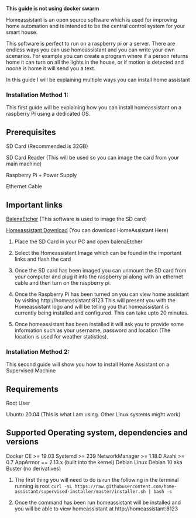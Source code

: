**This guide is not using docker swarm**

Homeassistant is an open source software which is used for improving home automation and is intended to be the central control system for your smart house.


This software is perfect to run on a raspberry pi or a server. There are endless ways you can use homeassistant and you can write your own scenarios. For example you can create a program where if a person returns home it can turn on all the lights in the house, or if motion is detected and noone is home it will send you a text.


In this guide I will be explaining multiple ways you can install home assistant


### Installation Method 1:

This first guide will be explaining how you can install homeassistant on a raspberry Pi using a dedicated OS.


## Prerequisites

SD Card (Recommended is 32GB)

SD Card Reader (This will be used so you can image the card from your main machine)

Raspberry Pi + Power Supply 

Ethernet Cable

## Important links

[BalenaEtcher](https://www.balena.io/etcher/) (This software is used to image the SD card)

[Homeassistant Download](https://www.home-assistant.io/hassio/installation/) (You can download HomeAssistant Here)



1. Place the SD Card in your PC and open balenaEtcher


2. Select the Homeassistant Image which can be found in the important links and flash the card


4. Once the SD card has been imaged you can unmount the SD card from your computer and plug it into the raspberry pi along with an ethernet cable and then turn on the raspberry pi.

5. Once the Raspberry Pi has been turned on you can view home assistant by visiting http://homeassistant:8123 This will present you with the Homeassistant logo and will be telling you that homeassistant is currently being installed and configured. This can take upto 20 minutes.

6. Once homeassistant has been installed it will ask you to provide some information such as your username, password and location (The location is used for weather statistics).



### Installation Method 2:

This second guide will show you how to install Home Assistant on a Supervised Machine

## Requirements

Root User

Ubuntu 20.04 (This is what I am using. Other Linux systems might work)


## Supported Operating system, dependencies and versions

Docker CE >= 19.03
Systemd >= 239
NetworkManager >= 1.18.0
Avahi >= 0.7
AppArmor == 2.13.x (built into the kernel)
Debian Linux Debian 10 aka Buster (no derivatives)


1. The first thing you will need to do is run the following in the terminal running is root 
```curl -sL https://raw.githubusercontent.com/home-assistant/supervised-installer/master/installer.sh | bash -s```

2. Once the command has been run homeassistant will be installed and you will be able to view homeassistant at http://homeassistant:8123 
